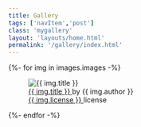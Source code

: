 ```yaml
---
title: Gallery
tags: ['navItem','post']
class: 'mygallery'
layout: 'layouts/home.html'
permalink: '/gallery/index.html'
---
```


<!-- display all images using info in _data/images.json -->
{%- for img in images.images -%}
<figure class="image-block">
   <img src="{{ img.localUrl }}" alt="{{ img.title }}" />
   <figcaption>
     <a href="{{ img.externalUrl }}">
       {{ img.title }}
     </a>
     by {{ img.author }}
   </figcaption>
   <figcaption>
     <a href="{{ img.licenseUrl }}">
       {{ img.license }}
     </a>
     license
   </figcaption>
</figure>
{%- endfor -%}